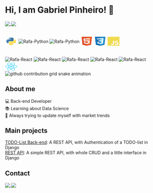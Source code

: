 # Hi, I am Gabriel Pinheiro! 🌲

</div>

<div align='left'>
  <a href="https://github.com/gabpinhas">
   <img height="180em" align="center" src="https://github-readme-stats.vercel.app/api?username=gabpinhas&show_icons=true&theme=highcontrast"/>
 </a>
 <a href="httpsv://github.com/gabpinhas">
   <img height="180em" align="center" src="https://github-readme-stats.vercel.app/api/top-langs/?username=gabpinhas&layout=compact&langs_count=6&theme=highcontrast"/>
 </a>
</div>
<br>



<div style="display: inline_block"><br>
  <img align="center" alt="Rafa-Python" height="30" width="40" src="https://raw.githubusercontent.com/devicons/devicon/master/icons/python/python-original.svg">
  <img align="center" alt="Rafa-Python" height="30" width="40" src="https://cdn.jsdelivr.net/gh/devicons/devicon@latest/icons/cplusplus/cplusplus-original.svg">
  <img align="center" alt="Rafa-Python" height="30" width="40" src="https://cdn.jsdelivr.net/gh/devicons/devicon@latest/icons/c/c-original.svg">
  <img align="center" alt="Rafa-HTML" height="30" width="40" src="https://raw.githubusercontent.com/devicons/devicon/master/icons/html5/html5-original.svg">
  <img align="center" alt="Rafa-CSS" height="30" width="40" src="https://raw.githubusercontent.com/devicons/devicon/master/icons/css3/css3-original.svg">
  <img align="center" alt="Rafa-Js" height="30" width="40" src="https://raw.githubusercontent.com/devicons/devicon/master/icons/javascript/javascript-plain.svg">
</div>

<br>

<div style="display: inline_block"><br>
  <img align="center" alt="Rafa-React" height="30" width="40" src="https://cdn.jsdelivr.net/gh/devicons/devicon@latest/icons/django/django-plain.svg" >
  <img align="center" alt="Rafa-React" height="30" width="40" src="https://cdn.jsdelivr.net/gh/devicons/devicon@latest/icons/pandas/pandas-original-wordmark.svg" >
  <img align="center" alt="Rafa-React" height="30" width="40" src="https://cdn.jsdelivr.net/gh/devicons/devicon@latest/icons/numpy/numpy-original.svg" >
  <img align="center" alt="Rafa-React" height="30" width="40" src="https://cdn.jsdelivr.net/gh/devicons/devicon@latest/icons/matplotlib/matplotlib-original.svg" >
  <img align="center" alt="Rafa-React" height="30" width="40" src="https://cdn.jsdelivr.net/gh/devicons/devicon@latest/icons/nextjs/nextjs-original.svg">
  <img align="center" alt="Rafa-React" height="30" width="40" src="https://raw.githubusercontent.com/devicons/devicon/master/icons/react/react-original.svg">
</div>


<picture>
  <source
    media="(prefers-color-scheme: dark)"
    srcset="https://raw.githubusercontent.com/gabpinhas/snk/output/github-contribution-grid-snake-dark.svg"
  />
  <source
    media="(prefers-color-scheme: light)"
    srcset="https://raw.githubusercontent.com/gabpinhas/snk/output/github-contribution-grid-snake.svg"
  />
  <img
    alt="github contribution grid snake animation"
    src="https://raw.githubusercontent.com/gabpinhas/snk/output/github-contribution-grid-snake.svg"
  />
</picture>


## About me

💻 Back-end Developer <br>
📚 Learning about Data Science <br>
🚀 Always trying to update myself with market trends <br>

## Main projects

[TODO-List Back-end](https://github.com/gabpinhas/TODOlist): A REST API, with Authentication of a TODO-list in Django <br>
[REST API](https://github.com/gabpinhas/ceosBackendAPI): A simple REST API, with whole CRUD and a little interface in Django <br>




## Contact
<div>
<a href="gabpinheirodev@gmail.com">
  <img height="60" align="center" src="https://img.shields.io/badge/Gmail-D14836?style=for-the-badge&logo=gmail&logoColor=white"/>
</a>

<a href="https://www.linkedin.com/in/gabrielpinheirodev/">
  <img height="60" align="center" src="https://img.shields.io/badge/LinkedIn-0077B5?style=for-the-badge&logo=linkedin&logoColor=white"/>
</a>
</div>
